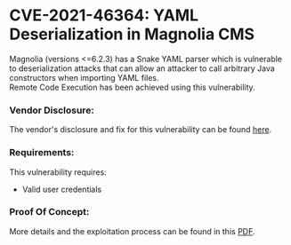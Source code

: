 # CVE-2021-46364: YAML Deserialization in Magnolia CMS

Magnolia (versions <=6.2.3) has a Snake YAML parser which is vulnerable to deserialization attacks that can allow an attacker to call arbitrary Java constructors when importing YAML files. <br/>
Remote Code Execution has been achieved using this vulnerability.

### Vendor Disclosure:

The vendor's disclosure and fix for this vulnerability can be found [here](https://docs.magnolia-cms.com/product-docs/6.2/Releases/Release-notes-for-Magnolia-CMS-6.2.4.html#_security_advisory).

### Requirements:

This vulnerability requires:
<br/>
- Valid user credentials

### Proof Of Concept:
More details and the exploitation process can be found in this [PDF](https://github.com/mbadanoiu/CVE-2021-46364/blob/main/Magnolia%20CMS%20-%20CVE-2021-46364.pdf).
